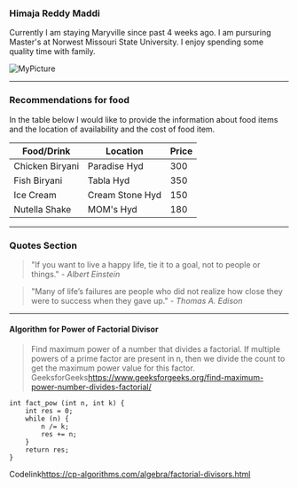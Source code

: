 ### Himaja Reddy Maddi

Currently I am staying Maryville since past 4 weeks ago. I am pursuring Master's at Norwest Missouri State University. I enjoy spending some quality time with family.

![MyPicture](C:\Users\S545156\Documents\GitHub\assignment2-maddi\picture.jpg)

***
### Recommendations for food

In the table below I would like to provide the information about food items and the location of availability and the cost of food item.

|Food/Drink|Location|Price|
|----|----|----|
|Chicken Biryani|Paradise Hyd|300|
|Fish Biryani|Tabla Hyd|350|
|Ice Cream| Cream Stone Hyd|150|
|Nutella Shake| MOM's Hyd| 180|

***
### Quotes Section

> "If you want to live a happy life, tie it to a goal, not to people or things."
                                                 - *Albert Einstein*

> "Many of life’s failures are people who did not realize how close they were to success when they gave up."
                                                - *Thomas A. Edison*

***

#### Algorithm for Power of Factorial Divisor
> Find maximum power of a number that divides a factorial. If multiple powers of a prime factor are present in n, then we divide the count to get the maximum power value for this factor. 
GeeksforGeeks<https://www.geeksforgeeks.org/find-maximum-power-number-divides-factorial/>

```
int fact_pow (int n, int k) {
    int res = 0;
    while (n) {
        n /= k;
        res += n;
    }
    return res;
}

```

Codelink<https://cp-algorithms.com/algebra/factorial-divisors.html>